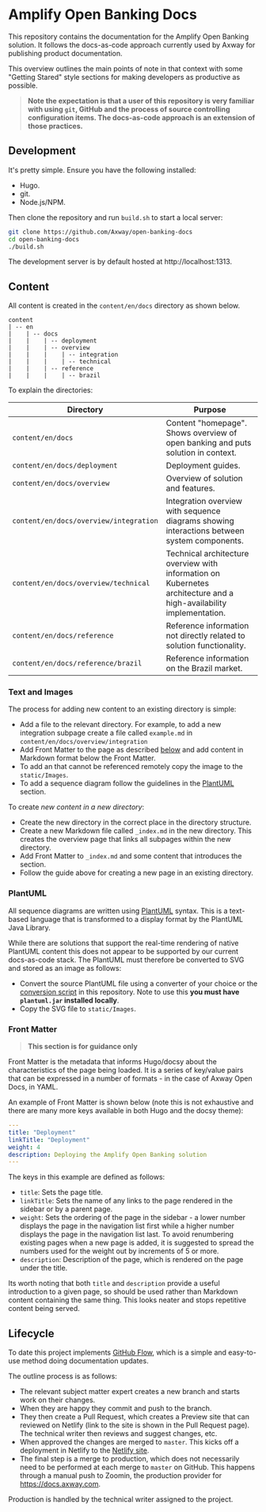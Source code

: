 # Amplify Open Banking Docs

This repository contains the documentation for the Amplify Open Banking solution. It follows the docs-as-code approach currently used by Axway for publishing product documentation.

This overview outlines the main points of note in that context with some "Getting Stared" style sections for making developers as productive as possible.

> **Note the expectation is that a user of this repository is very familiar with using `git`, GitHub and the process of source controlling configuration items. The docs-as-code approach is an extension of those practices.**

## Development

It's pretty simple. Ensure you have the following installed:

* Hugo.
* git.
* Node.js/NPM.

Then clone the repository and run `build.sh` to start a local server:

```bash
git clone https://github.com/Axway/open-banking-docs
cd open-banking-docs
./build.sh
```

The development server is by default hosted at http://localhost:1313.

## Content

All content is created in the `content/en/docs` directory as shown below.

```
content
| -- en
|    | -- docs
|    |    | -- deployment
|    |    | -- overview
|    |    |    | -- integration
|    |    |    | -- technical
|    |    | -- reference
|    |    |    | -- brazil
```

To explain the directories:

| Directory | Purpose |
| --------- | ------- |
| `content/en/docs` | Content "homepage". Shows overview of open banking and puts solution in context. |
| `content/en/docs/deployment` | Deployment guides. |
| `content/en/docs/overview` | Overview of solution and features. |
| `content/en/docs/overview/integration` | Integration overview with sequence diagrams showing interactions between system components. |
| `content/en/docs/overview/technical` | Technical architecture overview with information on Kubernetes architecture and a high-availability implementation. |
| `content/en/docs/reference` | Reference information not directly related to solution functionality. |
| `content/en/docs/reference/brazil` | Reference information on the Brazil market. |

### Text and Images

The process for adding new content to an existing directory is simple:

* Add a file to the relevant directory. For example, to add a new integration subpage create a file called `example.md` in `content/en/docs/overview/integration`
* Add Front Matter to the page as described [below](#front-matter) and add content in Markdown format below the Front Matter.
* To add an that cannot be referenced remotely copy the image to the `static/Images`.
* To add a sequence diagram follow the guidelines in the [PlantUML](#plantuml) section.

To create *new content in a new directory*:

* Create the new directory in the correct place in the directory structure.
* Create a new Markdown file called `_index.md` in the new directory. This creates the overview page that links all subpages within the new directory.
* Add Front Matter to `_index.md` and some content that introduces the section.
* Follow the guide above for creating a new page in an existing directory.

### PlantUML

All sequence diagrams are written using [PlantUML](https://plantuml.com/sequence-diagram) syntax. This is a text-based language that is transformed to a display format by the PlantUML Java Library.

While there are solutions that support the real-time rendering of native PlantUML content this does not appear to be supported by our current docs-as-code stack. The PlantUML must therefore be converted to SVG and stored as an image as follows:

* Convert the source PlantUML file using a converter of your choice or the [conversion script](scripts/convert-plantuml.sh) in this repository. Note to use this **you must have `plantuml.jar` installed locally**.
* Copy the SVG file to `static/Images`.
<!--* Include the snippet below where you want the image displayed (obviously changing the name to match the filename). This prevents the need to embed the SVG directly in your Markdown, avoiding an unholy mess. UPDATE: After implementing this in docs-as-code, this never worked. This method was resulting in the image being cut off by Zoomin.

```yaml
{{< readfile file="/static/Images/Generic_Web_Journey_Sequence.svg" >}}
```-->

<!--Netlify would render the content properly but, Zoomin would not. In Zoomin, the content was cut off. It is believed that Theirry worked with Paul, but no solution was found using the javascript files. The key/value pairs exist in the front matter of the related files, but they do not change any behavior once published by Zoomin.
### Static Assets

Static assets support the site functionality. There are two customizations in this site, namely 2 layouts that are designed to improve user experience. Both can be found in the default `layouts` directory.

#### Sequence Layout

The sequence layout maximizes the available SVG viewport for the display of a sequence diagram by:

* The right sidebar is hidden.
* Injecting JavaScript that allows the sequence diagram headings to scroll down the page.

It should be used where a PlantUML sequence diagram converted to SVG is embedded in the page as described [above](#plantuml).

To use this layout add the key/value `type: sequence`.

The JavaScript that allows the headings to scroll is also checked-in as a static asset [here](static/js/scroll-sequence-diagram-headings.js).

#### Big Table Layout

The sequence layout maximizes the available view area for the display of a table by hiding the right sidebar. An example is the [Brazil Compliance Guide](content/en/docs/reference/brazil/compliance.md).

To use this layout add the key/value `type: bigtable`.-->

### Front Matter

> **This section is for guidance only**

Front Matter is the metadata that informs Hugo/docsy about the characteristics of the page being loaded. It is a series of key/value pairs that can be expressed in a number of formats - in the case of Axway Open Docs, in YAML.

An example of Front Matter is shown below (note this is not exhaustive and there are many more keys available in both Hugo and the docsy theme):

```yaml
---
title: "Deployment"
linkTitle: "Deployment"
weight: 4
description: Deploying the Amplify Open Banking solution
---
```

The keys in this example are defined as follows:

* `title`: Sets the page title.
* `linkTitle`: Sets the name of any links to the page rendered in the sidebar or by a parent page.
* `weight`: Sets the ordering of the page in the sidebar - a lower number displays the page in the navigation list first while a higher number displays the page in the navigation list last. To avoid renumbering existing pages when a new page is added, it is suggested to spread the numbers used for the weight out by increments of 5 or more.
* `description`: Description of the page, which is rendered on the page under the title.

Its worth noting that both `title` and `description` provide a useful introduction to a given page, so should be used rather than Markdown content containing the same thing. This looks neater and stops repetitive content being served.

## Lifecycle

To date this project implements [GitHub Flow](https://guides.github.com/introduction/flow/), which is a simple and easy-to-use method doing documentation updates.

The outline process is as follows:

* The relevant subject matter expert creates a new branch and starts work on their changes.
* When they are happy they commit and push to the branch.
* They then create a Pull Request, which creates a Preview site that can reviewed on Netlify (link to the site is shown in the Pull Request page). The technical writer then reviews and suggest changes, etc.
* When approved the changes are merged to `master`. This kicks off a deployment in Netlify to the [Netlify site](https://axway-open-banking-docs.netlify.app/).
* The final step is a merge to production, which does not necessarily need to be performed at each merge to `master` on GitHub. This happens through a manual push to Zoomin, the production provider for https://docs.axway.com.

Production is handled by the technical writer assigned to the project.